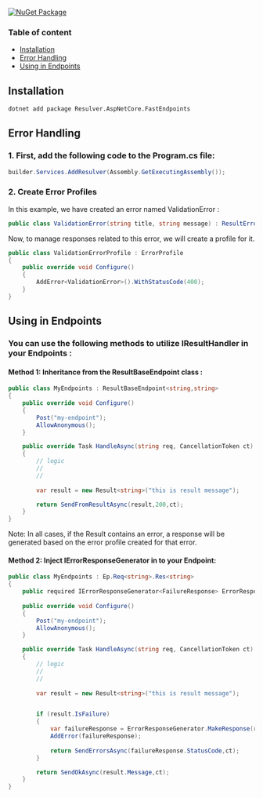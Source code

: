 [![NuGet Package](https://img.shields.io/nuget/v/Resulver.AspNetCore.FastEndpoints)](https://www.nuget.org/packages/Resulver.AspNetCore.FastEndpoints/)



### Table of content
- [Installation](#Installation)
- [Error Handling](#Error-Handling)
- [Using in Endpoints](#Using-in-Endpoints)
## Installation
  ```bash
  dotnet add package Resulver.AspNetCore.FastEndpoints
  ```

## Error Handling

### 1. First, add the following code to the Program.cs file:

```csharp
builder.Services.AddResulver(Assembly.GetExecutingAssembly());
```

### 2. Create Error Profiles
In this example, we have created an error named ValidationError :
```csharp
public class ValidationError(string title, string message) : ResultError(message, title: title);
```
Now, to manage responses related to this error, we will create a profile for it.

```csharp
public class ValidationErrorProfile : ErrorProfile
{
    public override void Configure()
    {
        AddError<ValidationError>().WithStatusCode(400);
    }
}
```

## Using in Endpoints
### You can use the following methods to utilize IResultHandler in your Endpoints :
#### Method 1: Inheritance from the ResultBaseEndpoint class : 
```csharp
public class MyEndpoints : ResultBaseEndpoint<string,string>
{
    public override void Configure()
    {
        Post("my-endpoint");
        AllowAnonymous();
    }

    public override Task HandleAsync(string req, CancellationToken ct)
    {
        // logic
        //
        //
        
        var result = new Result<string>("this is result message");

        return SendFromResultAsync(result,200,ct);
    }
}
```
Note: In all cases, if the Result contains an error, a response will be generated based on the error profile created for that error.
#### Method 2: Inject IErrorResponseGenerator in to your Endpoint:
```csharp
public class MyEndpoints : Ep.Req<string>.Res<string>
{
    public required IErrorResponseGenerator<FailureResponse> ErrorResponseGenerator { get; init; }
    
    public override void Configure()
    {
        Post("my-endpoint");
        AllowAnonymous();
    }

    public override Task HandleAsync(string req, CancellationToken ct)
    {
        // logic
        //
        //
        
        var result = new Result<string>("this is result message");


        if (result.IsFailure)
        {
            var failureResponse = ErrorResponseGenerator.MakeResponse(result.Errors[0]) ;
            AddError(failureResponse);
            
            return SendErrorsAsync(failureResponse.StatusCode,ct);
        }

        return SendOkAsync(result.Message,ct);
    }
}
```

